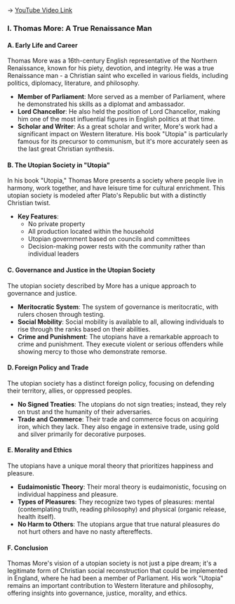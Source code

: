 -> [YouTube Video Link](https://www.youtube.com/watch?v=0aUXzBEVsTQ&list=PL30RAv-0lkxGh5iMfRmZV8wEVeN50K06X&index=11&pp=iAQB)

### I. Thomas More: A True Renaissance Man
#### A. Early Life and Career

Thomas More was a 16th-century English representative of the Northern Renaissance, known for his piety, devotion, and integrity. He was a true Renaissance man - a Christian saint who excelled in various fields, including politics, diplomacy, literature, and philosophy.

- **Member of Parliament**: More served as a member of Parliament, where he demonstrated his skills as a diplomat and ambassador.
- **Lord Chancellor**: He also held the position of Lord Chancellor, making him one of the most influential figures in English politics at that time.
- **Scholar and Writer**: As a great scholar and writer, More's work had a significant impact on Western literature. His book "Utopia" is particularly famous for its precursor to communism, but it's more accurately seen as the last great Christian synthesis.

#### B. The Utopian Society in "Utopia"

In his book "Utopia," Thomas More presents a society where people live in harmony, work together, and have leisure time for cultural enrichment. This utopian society is modeled after Plato's Republic but with a distinctly Christian twist.

- **Key Features**:
  - No private property
  - All production located within the household
  - Utopian government based on councils and committees
  - Decision-making power rests with the community rather than individual leaders

#### C. Governance and Justice in the Utopian Society

The utopian society described by More has a unique approach to governance and justice.

- **Meritocratic System**: The system of governance is meritocratic, with rulers chosen through testing.
- **Social Mobility**: Social mobility is available to all, allowing individuals to rise through the ranks based on their abilities.
- **Crime and Punishment**: The utopians have a remarkable approach to crime and punishment. They execute violent or serious offenders while showing mercy to those who demonstrate remorse.

#### D. Foreign Policy and Trade

The utopian society has a distinct foreign policy, focusing on defending their territory, allies, or oppressed peoples.

- **No Signed Treaties**: The utopians do not sign treaties; instead, they rely on trust and the humanity of their adversaries.
- **Trade and Commerce**: Their trade and commerce focus on acquiring iron, which they lack. They also engage in extensive trade, using gold and silver primarily for decorative purposes.

#### E. Morality and Ethics

The utopians have a unique moral theory that prioritizes happiness and pleasure.

- **Eudaimonistic Theory**: Their moral theory is eudaimonistic, focusing on individual happiness and pleasure.
- **Types of Pleasures**: They recognize two types of pleasures: mental (contemplating truth, reading philosophy) and physical (organic release, health itself).
- **No Harm to Others**: The utopians argue that true natural pleasures do not hurt others and have no nasty aftereffects.

#### F. Conclusion

Thomas More's vision of a utopian society is not just a pipe dream; it's a legitimate form of Christian social reconstruction that could be implemented in England, where he had been a member of Parliament. His work "Utopia" remains an important contribution to Western literature and philosophy, offering insights into governance, justice, morality, and ethics.